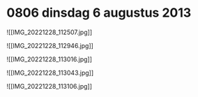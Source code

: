 # 0806 dinsdag 6 augustus 2013
![[IMG_20221228_112507.jpg]]

![[IMG_20221228_112946.jpg]]

![[IMG_20221228_113016.jpg]]

![[IMG_20221228_113043.jpg]]

![[IMG_20221228_113106.jpg]]